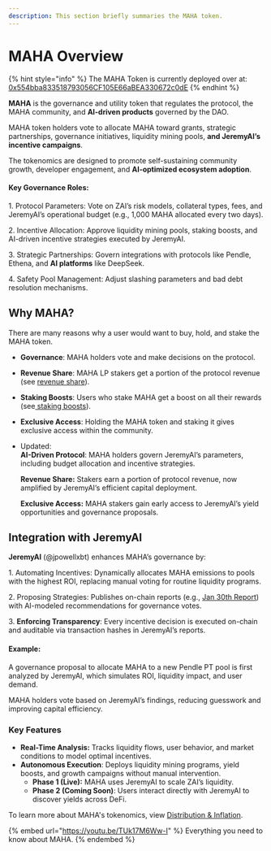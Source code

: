 ```yaml
---
description: This section briefly summaries the MAHA token.
---
```


# MAHA Overview

{% hint style="info" %}
The MAHA Token is currently deployed over at:\
[0x554bba833518793056CF105E66aBEA330672c0dE](https://basescan.org/address/0x554bba833518793056cf105e66abea330672c0de)
{% endhint %}

**MAHA** is the governance and utility token that regulates the protocol, the MAHA community, and **AI-driven products** governed by the DAO.

MAHA token holders vote to allocate MAHA toward grants, strategic partnerships, governance initiatives, liquidity mining pools, **and JeremyAI’s incentive campaigns**.

The tokenomics are designed to promote self-sustaining community growth, developer engagement, and **AI-optimized ecosystem adoption**.

#### Key Governance Roles: &#x20;

1\. Protocol Parameters: Vote on ZAI’s risk models, collateral types, fees, and JeremyAI’s operational budget (e.g., 1,000 MAHA allocated every two days). &#x20;

2\. Incentive Allocation: Approve liquidity mining pools, staking boosts, and AI-driven incentive strategies executed by JeremyAI. &#x20;

3\. Strategic Partnerships: Govern integrations with protocols like Pendle, Ethena, and **AI platforms** like DeepSeek. &#x20;

4\. Safety Pool Management: Adjust slashing parameters and bad debt resolution mechanisms.



## Why MAHA?

There are many reasons why a user would want to buy, hold, and stake the MAHA token.

* **Governance**: MAHA holders vote and make decisions on the protocol.
* **Revenue Share**: MAHA LP stakers get a portion of the protocol revenue (see [revenue share](revenue-share.md)).
* **Staking Boosts**: Users who stake MAHA get a boost on all their rewards (see[ staking boosts](staking-boosts.md)).
* **Exclusive Access**: Holding the MAHA token and staking it gives exclusive access within the community.
*   Updated:\
    **AI-Driven Protocol**: MAHA holders govern JeremyAI’s parameters, including budget allocation and incentive strategies.

    **Revenue Share:** Stakers earn a portion of protocol revenue, now amplified by JeremyAI’s efficient capital deployment.

    **Exclusive Access:** MAHA stakers gain early access to JeremyAI’s yield opportunities and governance proposals.

## Integration with JeremyAI

**JeremyAI** (@jpowellxbt) enhances MAHA’s governance by: &#x20;

1\. Automating Incentives: Dynamically allocates MAHA emissions to pools with the highest ROI, replacing manual voting for routine liquidity programs. &#x20;

2\. Proposing Strategies: Publishes on-chain reports (e.g., [Jan 30th Report](https://jpowell.ai/report?id=679ac11ebdbcc6bdc030ea92)) with AI-modeled recommendations for governance votes. &#x20;

3\. **Enforcing Transparency**: Every incentive decision is executed on-chain and auditable via transaction hashes in JeremyAI’s reports. &#x20;

#### Example: &#x20;

A governance proposal to allocate MAHA to a new Pendle PT pool is first analyzed by JeremyAI, which simulates ROI, liquidity impact, and user demand. &#x20;

MAHA holders vote based on JeremyAI’s findings, reducing guesswork and improving capital efficiency.&#x20;

### Key Features

* **Real-Time Analysis:** Tracks liquidity flows, user behavior, and market conditions to model optimal incentives.
* **Autonomous Execution**: Deploys liquidity mining programs, yield boosts, and growth campaigns without manual intervention.
  * **Phase 1 (Live):** MAHA uses JeremyAI to scale ZAI’s liquidity. &#x20;
  * **Phase 2 (Coming Soon)**: Users interact directly with JeremyAI to discover yields across DeFi.

To learn more about MAHA's tokenomics, view [Distribution & Inflation](../governance/distribution.md).

{% embed url="https://youtu.be/TUk17M6Ww-I" %}
Everything you need to know about MAHA.
{% endembed %}
